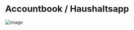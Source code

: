 # Accountbook / Haushaltsapp


![image](https://user-images.githubusercontent.com/59704327/179402871-9d20eba9-b8a3-4b5b-bf0c-a2ced8929cb5.png)
